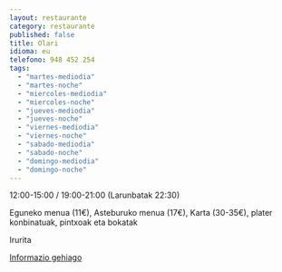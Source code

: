 ```yaml
---
layout: restaurante
category: restaurante
published: false
title: Olari
idioma: eu
telefono: 948 452 254
tags: 
  - "martes-mediodia"
  - "martes-noche"
  - "miercoles-mediodia"
  - "miercoles-noche"
  - "jueves-mediodia"
  - "jueves-noche"
  - "viernes-mediodia"
  - "viernes-noche"
  - "sabado-mediodia"
  - "sabado-noche"
  - "domingo-mediodia"
  - "domingo-noche"
---
```


12:00-15:00 / 19:00-21:00 (Larunbatak 22:30)

Eguneko menua (11€), Asteburuko menua (17€), Karta (30-35€), plater konbinatuak, pintxoak eta bokatak

Irurita

[Informazio gehiago](http://www.consorciobertiz.org/consorcio/dondecomer/restaurantes/irurita-es-0-184/restaurante-olari.html)

